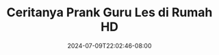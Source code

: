 --- 
title: "Ceritanya Prank Guru Les di Rumah HD"
description: "  bokep Ceritanya Prank Guru Les di Rumah HD gratis video full baru"
date: 2024-07-09T22:02:46-08:00
file_code: "p60o77fasi4u"
draft: false
cover: "sww2gksfvhc3wu7d.jpg"
tags: ["Ceritanya", "Prank", "Guru", "Les", "Rumah", "bokep-indo", "bokep-viral", "bokep-ig"]
length: 665
fld_id: "1483065"
foldername: "A prank"
categories: ["A prank"]
views: 0
---